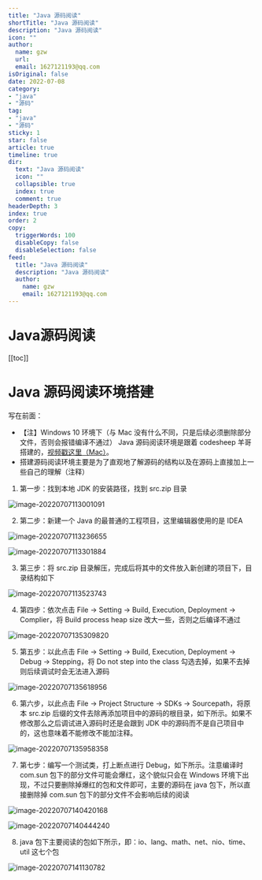 ```yaml
---
title: "Java 源码阅读"
shortTitle: "Java 源码阅读"
description: "Java 源码阅读"
icon: ""
author: 
  name: gzw
  url: 
  email: 1627121193@qq.com
isOriginal: false
date: 2022-07-08
category: 
- "java"
- "源码"
tag:
- "java"
- "源码"
sticky: 1
star: false
article: true
timeline: true
dir:
  text: "Java 源码阅读"
  icon: ""
  collapsible: true
  index: true
  comment: true
headerDepth: 3
index: true
order: 2
copy:
  triggerWords: 100
  disableCopy: false
  disableSelection: false
feed:
  title: "Java 源码阅读"
  description: "Java 源码阅读"
  author:
    name: gzw
    email: 1627121193@qq.com
---
```







# Java源码阅读


[[toc]]


# Java 源码阅读环境搭建

写在前面：

- 【注】Windows 10 环境下（与 Mac 没有什么不同，只是后续必须删除部分文件，否则会报错编译不通过） Java 源码阅读环境是跟着 codesheep 羊哥搭建的，[视频戳这里（Mac）](https://www.bilibili.com/video/BV1V7411U78L?spm_id_from=333.337.search-card.all.click&vd_source=e356fec025b50061af78324a814f8da0)。
- 搭建源码阅读环境主要是为了直观地了解源码的结构以及在源码上直接加上一些自己的理解（注释）





1. 第一步：找到本地 JDK 的安装路径，找到 src.zip 目录

![image-20220707113001091](https://my-photos-1.oss-cn-hangzhou.aliyuncs.com/markdown//java%E6%BA%90%E7%A0%81%E9%98%85%E8%AF%BB/20230209/1.png)





2. 第二步：新建一个 Java 的最普通的工程项目，这里编辑器使用的是 IDEA

![image-20220707113236655](https://my-photos-1.oss-cn-hangzhou.aliyuncs.com/markdown//java%E6%BA%90%E7%A0%81%E9%98%85%E8%AF%BB/20230209/2.png)

![image-20220707113301884](https://my-photos-1.oss-cn-hangzhou.aliyuncs.com/markdown//java%E6%BA%90%E7%A0%81%E9%98%85%E8%AF%BB/20230209/3.png)





3. 第三步：将 src.zip 目录解压，完成后将其中的文件放入新创建的项目下，目录结构如下

![image-20220707113523743](https://my-photos-1.oss-cn-hangzhou.aliyuncs.com/markdown//java%E6%BA%90%E7%A0%81%E9%98%85%E8%AF%BB/20230209/4.png)



4. 第四步：依次点击 File -> Setting -> Build, Execution, Deployment -> Complier，将 Build process heap size 改大一些，否则之后编译不通过

![image-20220707135309820](https://my-photos-1.oss-cn-hangzhou.aliyuncs.com/markdown//java%E6%BA%90%E7%A0%81%E9%98%85%E8%AF%BB/20230209/5.png)



5. 第五步：以此点击 File -> Setting -> Build, Execution, Deployment -> Debug -> Stepping，将 Do not step into the class 勾选去掉，如果不去掉则后续调试时会无法进入源码

![image-20220707135618956](https://my-photos-1.oss-cn-hangzhou.aliyuncs.com/markdown//java%E6%BA%90%E7%A0%81%E9%98%85%E8%AF%BB/20230209/6.png)



6. 第六步，以此点击 File -> Project Structure -> SDKs -> Sourcepath，将原本 src.zip 后缀的文件去除再添加项目中的源码的根目录，如下所示。如果不修改那么之后调试进入源码时还是会跟到 JDK 中的源码而不是自己项目中的，这也意味着不能修改不能加注释。

![image-20220707135958358](https://my-photos-1.oss-cn-hangzhou.aliyuncs.com/markdown//java%E6%BA%90%E7%A0%81%E9%98%85%E8%AF%BB/20230209/7.png)



7. 第七步：编写一个测试类，打上断点进行 Debug，如下所示。注意编译时 com.sun 包下的部分文件可能会爆红，这个貌似只会在 Windows 环境下出现，不过只要删除掉爆红的包和文件即可，主要的源码在 java 包下，所以直接删除掉 com.sun 包下的部分文件不会影响后续的阅读

![image-20220707140420168](https://my-photos-1.oss-cn-hangzhou.aliyuncs.com/markdown//java%E6%BA%90%E7%A0%81%E9%98%85%E8%AF%BB/20230209/8.png)

![image-20220707140444240](https://my-photos-1.oss-cn-hangzhou.aliyuncs.com/markdown//java%E6%BA%90%E7%A0%81%E9%98%85%E8%AF%BB/20230209/9.png)





8. java 包下主要阅读的包如下所示，即：io、lang、math、net、nio、time、util 这七个包

![image-20220707141130782](https://my-photos-1.oss-cn-hangzhou.aliyuncs.com/markdown//java%E6%BA%90%E7%A0%81%E9%98%85%E8%AF%BB/20230209/10.png)